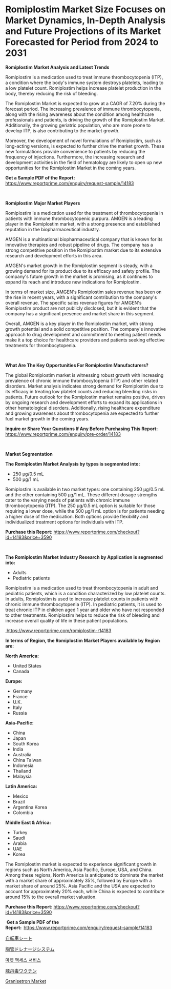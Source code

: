 <p><h1>Romiplostim Market Size Focuses on Market Dynamics, In-Depth Analysis and Future Projections of its Market Forecasted for Period from 2024 to 2031</h1></p><p><strong>Romiplostim Market Analysis and Latest Trends</strong></p>
<p><p>Romiplostim is a medication used to treat immune thrombocytopenia (ITP), a condition where the body's immune system destroys platelets, leading to a low platelet count. Romiplostim helps increase platelet production in the body, thereby reducing the risk of bleeding.</p><p>The Romiplostim Market is expected to grow at a CAGR of 7.20% during the forecast period. The increasing prevalence of immune thrombocytopenia, along with the rising awareness about the condition among healthcare professionals and patients, is driving the growth of the Romiplostim Market. Additionally, the growing geriatric population, who are more prone to develop ITP, is also contributing to the market growth.</p><p>Moreover, the development of novel formulations of Romiplostim, such as long-acting versions, is expected to further drive the market growth. These new formulations provide convenience to patients by reducing the frequency of injections. Furthermore, the increasing research and development activities in the field of hematology are likely to open up new opportunities for the Romiplostim Market in the coming years.</p></p>
<p><strong>Get a Sample PDF of the Report:&nbsp;</strong> <a href="https://www.reportprime.com/enquiry/request-sample/14183">https://www.reportprime.com/enquiry/request-sample/14183</a></p>
<p>&nbsp;</p>
<p><strong>Romiplostim Major Market Players</strong></p>
<p><p>Romiplostim is a medication used for the treatment of thrombocytopenia in patients with immune thrombocytopenic purpura. AMGEN is a leading player in the Romiplostim market, with a strong presence and established reputation in the biopharmaceutical industry.</p><p>AMGEN is a multinational biopharmaceutical company that is known for its innovative therapies and robust pipeline of drugs. The company has a strong competitive position in the Romiplostim market due to its extensive research and development efforts in this area.</p><p>AMGEN's market growth in the Romiplostim segment is steady, with a growing demand for its product due to its efficacy and safety profile. The company's future growth in the market is promising, as it continues to expand its reach and introduce new indications for Romiplostim.</p><p>In terms of market size, AMGEN's Romiplostim sales revenue has been on the rise in recent years, with a significant contribution to the company's overall revenue. The specific sales revenue figures for AMGEN's Romiplostim product are not publicly disclosed, but it is evident that the company has a significant presence and market share in this segment.</p><p>Overall, AMGEN is a key player in the Romiplostim market, with strong growth potential and a solid competitive position. The company's innovative approach to drug development and commitment to meeting patient needs make it a top choice for healthcare providers and patients seeking effective treatments for thrombocytopenia.</p></p>
<p>&nbsp;</p>
<p><strong>What Are The Key Opportunities For Romiplostim Manufacturers?</strong></p>
<p><p>The global Romiplostim market is witnessing robust growth with increasing prevalence of chronic immune thrombocytopenia (ITP) and other related disorders. Market analysis indicates strong demand for Romiplostim due to its efficacy in treating low platelet counts and reducing bleeding risks in patients. Future outlook for the Romiplostim market remains positive, driven by ongoing research and development efforts to expand its applications in other hematological disorders. Additionally, rising healthcare expenditure and growing awareness about thrombocytopenia are expected to further fuel market growth in the coming years.</p></p>
<p><strong>Inquire or Share Your Questions If Any Before Purchasing This Report:</strong> <a href="https://www.reportprime.com/enquiry/pre-order/14183">https://www.reportprime.com/enquiry/pre-order/14183</a></p>
<p>&nbsp;</p>
<p><strong>Market Segmentation</strong></p>
<p><strong>The Romiplostim Market Analysis by types is segmented into:</strong></p>
<p><ul><li>250 μg/0.5 mL</li><li>500 μg/1 mL</li></ul></p>
<p><p>Romiplostim is available in two market types: one containing 250 μg/0.5 mL and the other containing 500 μg/1 mL. These different dosage strengths cater to the varying needs of patients with chronic immune thrombocytopenia (ITP). The 250 μg/0.5 mL option is suitable for those requiring a lower dose, while the 500 μg/1 mL option is for patients needing a higher dose of the medication. Both options provide flexibility and individualized treatment options for individuals with ITP.</p></p>
<p><strong>Purchase this Report:&nbsp;</strong><a href="https://www.reportprime.com/checkout?id=14183&price=3590">https://www.reportprime.com/checkout?id=14183&price=3590</a></p>
<p>&nbsp;</p>
<p><strong>The Romiplostim Market Industry Research by Application is segmented into:</strong></p>
<p><ul><li>Adults</li><li>Pediatric patients</li></ul></p>
<p><p>Romiplostim is a medication used to treat thrombocytopenia in adult and pediatric patients, which is a condition characterized by low platelet counts. In adults, Romiplostim is used to increase platelet counts in patients with chronic immune thrombocytopenia (ITP). In pediatric patients, it is used to treat chronic ITP in children aged 1 year and older who have not responded to other treatments. Romiplostim helps to reduce the risk of bleeding and increase overall quality of life in these patient populations.</p></p>
<p><a href="https://www.reportprime.com/romiplostim-r14183">&nbsp;https://www.reportprime.com/romiplostim-r14183</a></p>
<p><strong>In terms of Region, the Romiplostim Market Players available by Region are:</strong></p>
<p>
    <p> <strong> North America: </strong>
        <ul>
            <li>United States</li>
            <li>Canada</li>
        </ul>
        </p> 
    <p> <strong> Europe: </strong>
        <ul>
            <li>Germany</li>
            <li>France</li>
            <li>U.K.</li>
            <li>Italy</li>
            <li>Russia</li>
        </ul>
        </p> 
    <p> <strong> Asia-Pacific: </strong>
        <ul>
            <li>China</li>
            <li>Japan</li>
            <li>South Korea</li>
            <li>India</li>
            <li>Australia</li>
            <li>China Taiwan</li>
            <li>Indonesia</li>
            <li>Thailand</li>
            <li>Malaysia</li>
        </ul>
        </p> 
    <p> <strong> Latin America: </strong>
        <ul>
            <li>Mexico</li>
            <li>Brazil</li>
            <li>Argentina Korea</li>
            <li>Colombia</li>
        </ul>
        </p> 
    <p> <strong> Middle East & Africa: </strong>
        <ul>
            <li>Turkey</li>
            <li>Saudi</li>
            <li>Arabia</li>
            <li>UAE</li>
            <li>Korea</li>
        </ul>
    </p>
    </p>
<p><p>The Romiplostim market is expected to experience significant growth in regions such as North America, Asia Pacific, Europe, USA, and China. Among these regions, North America is anticipated to dominate the market with a market share of approximately 35%, followed by Europe with a market share of around 25%. Asia Pacific and the USA are expected to account for approximately 20% each, while China is expected to contribute around 15% to the overall market valuation.</p></p>
<p><strong>Purchase this Report: </strong><a href="https://www.reportprime.com/checkout?id=14183&price=3590">https://www.reportprime.com/checkout?id=14183&price=3590</a></p>
<p>&nbsp;<strong>Get a Sample PDF of the Report:&nbsp;&nbsp;</strong><a href="https://www.reportprime.com/enquiry/request-sample/14183">https://www.reportprime.com/enquiry/request-sample/14183</a></p>
<p><strong></strong></p>
<p><p><a href="https://medium.com/@camilcosta76856/%E8%87%AA%E8%BB%A2%E8%BB%8A%E3%82%B7%E3%83%BC%E3%83%88%E5%B8%82%E5%A0%B4-%E6%88%90%E5%8A%9F%E3%81%99%E3%82%8B%E3%83%93%E3%82%B8%E3%83%8D%E3%82%B9%E6%88%A6%E7%95%A5%E3%81%AE%E9%8D%B52031%E5%B9%B4%E3%81%BE%E3%81%A7%E3%81%AE%E4%BA%88%E6%B8%AC-80902275af56">自転車シート</a></p><p><a href="https://github.com/KaydenJohns1964/Market-Research-Report-List-1/blob/main/440186125170.md">胸管ドレナージシステム</a></p><p><a href="https://medium.com/@jeremysnyder277/%EC%8B%9C%EC%9E%A5-%EC%A0%91%EA%B7%BC-%EC%84%9C%EB%B9%84%EC%8A%A4-%EC%8B%9C%EC%9E%A5-%EA%B7%9C%EB%AA%A8-%EB%B0%8F-%EC%8B%9C%EC%9E%A5-%EB%8F%99%ED%96%A5-%EC%99%84%EC%A0%84%ED%95%9C-%EC%82%B0%EC%97%85-%EA%B0%9C%EC%9A%94-2024%EB%85%84%EB%B6%80%ED%84%B0-2031%EB%85%84%EA%B9%8C%EC%A7%80-3bfc762aa776">마켓 액세스 서비스</a></p><p><a href="https://medium.com/@rockcod61/%E8%B1%9A%E3%82%A8%E3%83%AA%E3%82%B7%E3%83%9A%E3%83%A9%E3%83%AF%E3%82%AF%E3%83%81%E3%83%B3%E5%B8%82%E5%A0%B4%E8%A6%8F%E6%A8%A1-cagr-%E3%83%88%E3%83%AC%E3%83%B3%E3%83%892024-2030-d82ede7c451f">豚丹毒ワクチン</a></p><p><a href="https://github.com/mancsybtousav/Market-Research-Report-List-2/blob/main/granisetron-market.md">Granisetron Market</a></p></p>